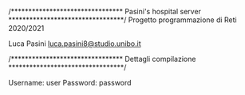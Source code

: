 /********************************
  Pasini's hospital server
*********************************/
  Progetto programmazione
  di Reti 2020/2021

Luca Pasini
luca.pasini8@studio.unibo.it 

/********************************
  Dettagli compilazione
*********************************/

Username: user
Password: password

